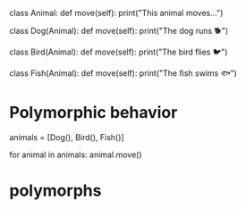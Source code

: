 class Animal:
    def move(self):
        print("This animal moves...")

class Dog(Animal):
    def move(self):
        print("The dog runs 🐕")

class Bird(Animal):
    def move(self):
        print("The bird flies 🐦")

class Fish(Animal):
    def move(self):
        print("The fish swims 🐟")

# Polymorphic behavior
animals = [Dog(), Bird(), Fish()]

for animal in animals:
    animal.move()
# polymorphs
